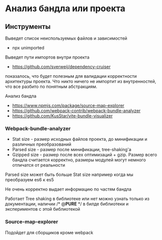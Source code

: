 # Анализ бандла или проекта

## Инструменты

Выведет список неиспользуемых файлов и зависимостей
- npx unimported

Выведет пути импортов внутри проекта
- https://github.com/sverweij/dependency-cruiser

показалось, что будет полезным для валидации корректности архитектуры проекта. Что никто ничего не импортит из внутренностей, что все разбито по понятным абстракциям.

Анализ бандла
- https://www.npmjs.com/package/source-map-explorer
- https://github.com/webpack-contrib/webpack-bundle-analyzer
- https://github.com/KusStar/vite-bundle-visualizer

### Webpack-bundle-analyzer

- Stat size - размер исходных файлов проекта, до минификации и различных преобразований
- Parsed size - размер после минификации, tree-shaking'a
- Gzipped size - размер после всех оптимизаций + gzip. Размер всего бандла считается корректно, размеры модулей могут немного отличатся от реальности

Parsed size может быть больше Stat size например когда мы преобразуем es6 к es5

Не очень корректно выдает информацию по частям бандла

Работает Tree shaking в библиотеке или нет можно узнать только из документации, наличии /* @__PURE__ */ в билде библиотеки и экспериментов с этой библиотекой

### Source-map-explorer

Подойдет для сборщиков кроме webpack
